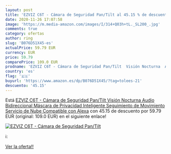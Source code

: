 ```yaml
---
layout: post
title: 'EZVIZ C6T - Cámara de Seguridad Pan/Tilt al 45.15 % de descuento'
date: 2020-11-26 17:07:58
image: 'https://m.media-amazon.com/images/I/314+Q03h+tL._SL200_.jpg'
comments: true
category: ofertas
author: ring
slug: 'B076D51X45-es'
actualPrice: 59.79 EUR
currency: EUR
price: 59.79
comparePrice: 109.0 EUR
prodname: 'EZVIZ C6T - Cámara de Seguridad Pan/Tilt  Visión Nocturna  Audio Bidireccional  Máscara de Privacidad Inteligente  Seguimiento de Movimiento  Servicio de Nube  Compatible con Alexa'
country: 'es'
flag: '🇪🇸'
buyurl: 'https://www.amazon.es/dp/B076D51X45/?tag=tolees-21'
descuento: '45.15'
---
```


Está [EZVIZ C6T - Cámara de Seguridad Pan/Tilt  Visión Nocturna  Audio Bidireccional  Máscara de Privacidad Inteligente  Seguimiento de Movimiento  Servicio de Nube  Compatible con Alexa](https://www.amazon.es/dp/B076D51X45/?tag=tolees-21) con 45.15 de descuento por 59.79 EUR (original: 109.0 EUR) en el siguiente enlace!

[![EZVIZ C6T - Cámara de Seguridad Pan/Tilt](https://m.media-amazon.com/images/I/314+Q03h+tL._SL200_.jpg)](https://www.amazon.es/dp/B076D51X45/?tag=tolees-21)

ℹ️:


[Ver la oferta!!](https://www.amazon.es/dp/B076D51X45/?tag=tolees-21)
